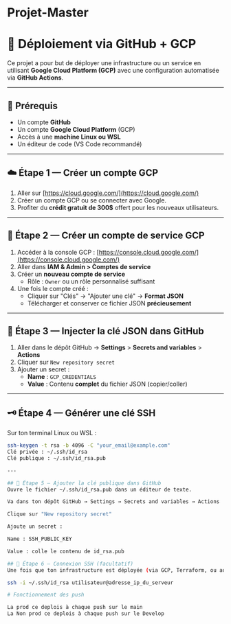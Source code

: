 # Projet-Master
# 🚀 Déploiement via GitHub + GCP

Ce projet a pour but de déployer une infrastructure ou un service en utilisant **Google Cloud Platform (GCP)** avec une configuration automatisée via **GitHub Actions**.

---

## 🧾 Prérequis

- Un compte **GitHub**
- Un compte **Google Cloud Platform** (GCP)
- Accès à une **machine Linux ou WSL**
- Un éditeur de code (VS Code recommandé)

---

## ☁️ Étape 1 — Créer un compte GCP

1. Aller sur [https://cloud.google.com/](https://cloud.google.com/)
2. Créer un compte GCP ou se connecter avec Google.
3. Profiter du **crédit gratuit de 300$** offert pour les nouveaux utilisateurs.

---

## 🔑 Étape 2 — Créer un compte de service GCP

1. Accéder à la console GCP : [https://console.cloud.google.com/](https://console.cloud.google.com/)
2. Aller dans **IAM & Admin > Comptes de service**
3. Créer un **nouveau compte de service**
   - Rôle : `Owner` ou un rôle personnalisé suffisant
4. Une fois le compte créé :
   - Cliquer sur "Clés" → "Ajouter une clé" → **Format JSON**
   - Télécharger et conserver ce fichier JSON **précieusement**

---

## 🔐 Étape 3 — Injecter la clé JSON dans GitHub

1. Aller dans le dépôt GitHub → **Settings** > **Secrets and variables** > **Actions**
2. Cliquer sur `New repository secret`
3. Ajouter un secret :
   - **Name** : `GCP_CREDENTIALS`
   - **Value** : Contenu **complet** du fichier JSON (copier/coller)

---

## 🗝️ Étape 4 — Générer une clé SSH

Sur ton terminal Linux ou WSL :

```bash
ssh-keygen -t rsa -b 4096 -C "your_email@example.com"
Clé privée : ~/.ssh/id_rsa
Clé publique : ~/.ssh/id_rsa.pub

---

## 🔐 Étape 5 — Ajouter la clé publique dans GitHub
Ouvre le fichier ~/.ssh/id_rsa.pub dans un éditeur de texte.

Va dans ton dépôt GitHub → Settings → Secrets and variables → Actions

Clique sur "New repository secret"

Ajoute un secret :

Name : SSH_PUBLIC_KEY

Value : colle le contenu de id_rsa.pub

## 🔐 Étape 6 — Connexion SSH (facultatif)
Une fois que ton infrastructure est déployée (via GCP, Terraform, ou autre), tu pourras te connecter au serveur distant avec :

ssh -i ~/.ssh/id_rsa utilisateur@adresse_ip_du_serveur

# Fonctionnement des push

La prod ce deplois à chaque push sur le main
La Non prod ce deplois à chaque push sur le Develop